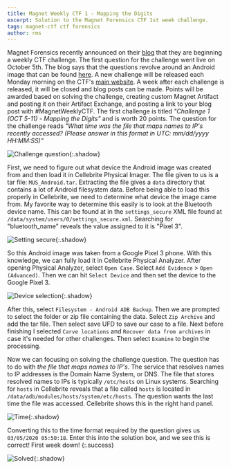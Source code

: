 ```yaml
---
title: Magnet Weekly CTF 1 - Mapping the Digits
excerpt: Solution to the Magnet Forensics CTF 1st week challenge. 
tags: magnet-ctf ctf forensics
author: rms
---
```


Magnet Forensics recently announced on their [blog](https://www.magnetforensics.com/blog/magnet-weekly-ctf-challenge/) that they are beginning a weekly CTF challenge. The first question for the challenge went live on October 5th. The blog says that the questions revolve around an Android image that can be found [here](https://drive.google.com/file/d/1tVTppe4-3Hykug7NrOJrBJT4OXuNOiDO/view?usp=sharing). A new challenge will be released each Monday morning on the CTF's [main website](https://magnetweeklyctf.ctfd.io/). A week after each challenge is released, it will be closed and blog posts can be made. Points will be awarded based on solving the challenge, creating custom Magnet Artifact and posting it on their Artifact Exchange, and posting a link to your blog post with #MagnetWeeklyCTF. The first challenge is titled *"Challenge 1 (OCT 5-11) - Mapping the Digits"* and is worth 20 points. The question for the challenge reads *"What time was the file that maps names to IP's recently accessed? (Please answer in this format in UTC: mm/dd/yyyy HH:MM:SS)"*

![Challenge question](https://starwarsfan2099.github.io/public/2020-10-13/question.JPG){:.shadow}

First, we need to figure out what device the Android image was created from and then load it in Cellebrite Physical Imager. The file given to us is a tar file: `MUS_Android.tar`. Extracting the file gives a `data` directory that contains a lot of Android filesystem data. Before being able to load this properly in Cellebrite, we need to determine what device the image came from. My favorite way to determine this easily is to look at the Bluetooth device name. This can be found at in the `settings_secure` XML file found at `/data/system/users/0/settings_secure.xml`. Searching for "bluetooth_name" reveals the value assigned to it is "Pixel 3". 

![Setting secure](https://starwarsfan2099.github.io/public/2020-10-13/setting_secure.JPG){:.shadow}

So this Android image was taken from a Google Pixel 3 phone. With this knowledge, we can fully load it in Cellebrite Physical Analyzer. After opening Physical Analyzer, select `Open Case`. Select `Add Evidence` > `Open (Advanced)`. Then we can hit `Select Device` and then set the device to the Google Pixel 3.

![Device selection](https://starwarsfan2099.github.io/public/2020-10-13/pick_device.JPG){:.shadow}

After this, select `Filesystem - Android ADB Backup`. Then we are prompted to select the folder or zip file containing the data. Select `Zip Archive` and add the tar file. Then select save UFD to save our case to a file. Next before finishing I selected `Carve locations` and `Recover data from archives` in case it's needed for other challenges. Then select `Examine` to begin the processing. 

Now we can focusing on solving the challenge question. The question has to do with *the file that maps names to IP's*. The service that resolves names to IP addresses is the Domain Name System, or DNS. The file that stores resolved names to IPs is typically `/etc/hosts` on Linux systems. Searching for `hosts` in Cellebrite reveals that a file called `hosts` is located in `/data/adb/modules/hosts/system/etc/hosts`. The question wants the last time the file was accessed. Cellebrite shows this in the right hand panel.

![Time](https://starwarsfan2099.github.io/public/2020-10-13/time.JPG){:.shadow}

Converting this to the time format required by the question gives us `03/05/2020 05:50:18`. Enter this into the solution box, and we see this is correct! First week down!
{:.success}

![Solved](https://starwarsfan2099.github.io/public/2020-10-13/solved.JPG){:.shadow}
